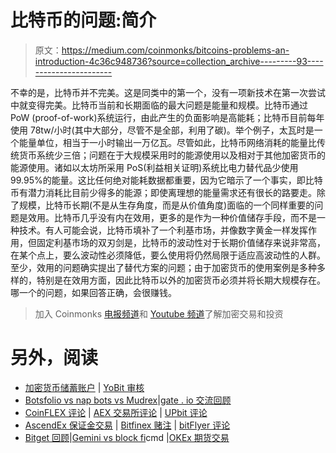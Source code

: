 # 比特币的问题:简介

> 原文：<https://medium.com/coinmonks/bitcoins-problems-an-introduction-4c36c948736?source=collection_archive---------93----------------------->

不幸的是，比特币并不完美。这是同类中的第一个，没有一项新技术在第一次尝试中就变得完美。比特币当前和长期面临的最大问题是能量和规模。比特币通过 PoW (proof-of-work)系统运行，由此产生的负面影响是高能耗；比特币目前每年使用 78tw/小时(其中大部分，尽管不是全部，利用了碳)。举个例子，太瓦时是一个能量单位，相当于一小时输出一万亿瓦。尽管如此，比特币网络消耗的能量比传统货币系统少三倍；问题在于大规模采用时的能源使用以及相对于其他加密货币的能源使用。诸如以太坊所采用 PoS(利益相关证明)系统比电力替代品少使用 99.95%的能量。这比任何绝对能耗数据都重要，因为它暗示了一个事实，即比特币有潜力消耗比目前少得多的能源；即使离理想的能量需求还有很长的路要走。除了规模，比特币长期(不是从生存角度，而是从价值角度)面临的一个同样重要的问题是效用。比特币几乎没有内在效用，更多的是作为一种价值储存手段，而不是一种技术。有人可能会说，比特币填补了一个利基市场，并像数字黄金一样发挥作用，但固定利基市场的双刃剑是，比特币的波动性对于长期价值储存来说非常高，在某个点上，要么波动性必须降低，要么使用将仍然局限于适应高波动性的人群。至少，效用的问题确实提出了替代方案的问题；由于加密货币的使用案例是多种多样的，特别是在效用方面，因此比特币以外的加密货币必须并将长期大规模存在。哪一个的问题，如果回答正确，会很赚钱。

> 加入 Coinmonks [电报频道](https://t.me/coincodecap)和 [Youtube 频道](https://www.youtube.com/c/coinmonks/videos)了解加密交易和投资

# 另外，阅读

*   [加密货币储蓄账户](/coinmonks/cryptocurrency-savings-accounts-be3bc0feffbf) | [YoBit 审核](/coinmonks/yobit-review-175464162c62)
*   [Botsfolio vs nap bots vs Mudrex](/coinmonks/botsfolio-vs-napbots-vs-mudrex-c81344970c02)|[gate . io 交流回顾](/coinmonks/gate-io-exchange-review-61bf87b7078f)
*   [CoinFLEX 评论](https://coincodecap.com/coinflex-review) | [AEX 交易所评论](https://coincodecap.com/aex-exchange-review) | [UPbit 评论](https://coincodecap.com/upbit-review)
*   [AscendEx 保证金交易](https://coincodecap.com/ascendex-margin-trading) | [Bitfinex 赌注](https://coincodecap.com/bitfinex-staking) | [bitFlyer 评论](https://coincodecap.com/bitflyer-review)
*   [Bitget 回顾](https://coincodecap.com/bitget-review)|[Gemini vs block fi](https://coincodecap.com/gemini-vs-blockfi)cmd |[OKEx 期货交易](https://coincodecap.com/okex-futures-trading)